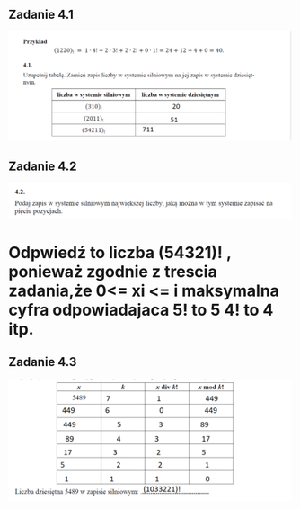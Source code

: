 ## Zadanie 4.1
![github-small](https://github.com/synonim789/Maturainf/blob/main/zdjecia/4.1.png)

## Zadanie 4.2
![github-small](https://github.com/synonim789/Maturainf/blob/main/zdjecia/4.2.png)
<h1>Odpwiedź to liczba (54321)! , ponieważ zgodnie z trescia zadania,że 0<= xi <= i maksymalna cyfra odpowiadajaca 5! to 5 4! to 4 itp.</h1>

## Zadanie 4.3
![github-small](https://github.com/synonim789/Maturainf/blob/main/zdjecia/4.3.png)